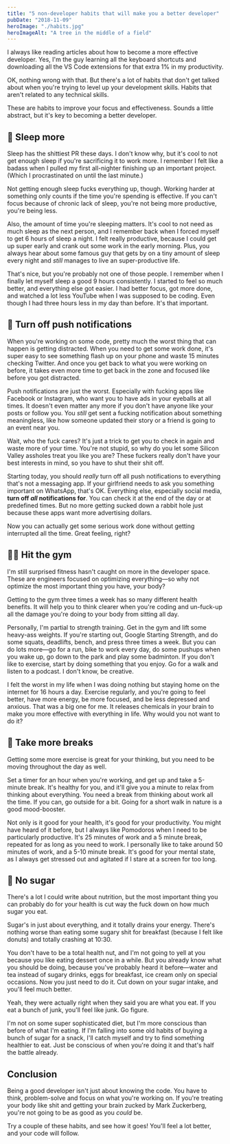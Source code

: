 ```yaml
---
title: "5 non-developer habits that will make you a better developer"
pubDate: "2018-11-09"
heroImage: "./habits.jpg"
heroImageAlt: "A tree in the middle of a field"
---
```


I always like reading articles about how to become a more effective developer. Yes, I'm the guy learning all the keyboard shortcuts and downloading all the VS Code extensions for that extra 1% in my productivity.

OK, nothing wrong with that. But there's a lot of habits that don't get talked about when you're trying to level up your development skills. Habits that aren't related to any technical skills.

These are habits to improve your focus and effectiveness. Sounds a little abstract, but it's key to becoming a better developer.

## 🛌 Sleep more

Sleep has the shittiest PR these days. I don't know why, but it's cool to not get enough sleep if you're sacrificing it to work more. I remember I felt like a badass when I pulled my first all-nighter finishing up an important project. (Which I procrastinated on until the last minute.)

Not getting enough sleep fucks everything up, though. Working harder at something only counts if the time you're spending is effective. If you can't focus because of chronic lack of sleep, you're not being more productive, you're being less.

Also, the amount of time you're sleeping matters. It's cool to not need as much sleep as the next person, and I remember back when I forced myself to get 6 hours of sleep a night. I felt really productive, because I could get up super early and crank out some work in the early morning. Plus, you always hear about some famous guy that gets by on a tiny amount of sleep every night and _still_ manages to live an super-productive life.

That's nice, but you're probably not one of those people. I remember when I finally let myself sleep a good 9 hours consistently. I started to feel so much better, and everything else got easier. I had better focus, got more done, and watched a lot less YouTube when I was supposed to be coding. Even though I had three hours less in my day than before. It's that important.

## 📱 Turn off push notifications

When you're working on some code, pretty much the worst thing that can happen is getting distracted. When you need to get some work done, it's super easy to see something flash up on your phone and waste 15 minutes checking Twitter. And once you get back to what you were working on before, it takes even more time to get back in the zone and focused like before you got distracted.

Push notifications are just the worst. Especially with fucking apps like Facebook or Instagram, who want you to have ads in your eyeballs at all times. It doesn't even matter any more if you don't have anyone like your posts or follow you. You _still_ get sent a fucking notification about something meaningless, like how someone updated their story or a friend is going to an event near you.

Wait, who the fuck cares? It's just a trick to get you to check in again and waste more of your time. You're not stupid, so why do you let some Silicon Valley assholes treat you like you are? These fuckers really don't have your best interests in mind, so you have to shut their shit off.

Starting today, you should _really_ turn off all push notifications to everything that's not a messaging app. If your girlfriend needs to ask you something important on WhatsApp, that's OK. Everything else, especially social media, **turn off _all_ notifications for**. You can check it at the end of the day or at predefined times. But no more getting sucked down a rabbit hole just because these apps want more advertising dollars.

Now you can actually get some serious work done without getting interrupted all the time. Great feeling, right?

## 💪🏼 Hit the gym

I'm still surprised fitness hasn't caught on more in the developer space. These are engineers focused on optimizing everything—so why not optimize the most important thing you have, your body?

Getting to the gym three times a week has so many different health benefits. It will help you to think clearer when you're coding and un-fuck-up all the damage you're doing to your body from sitting all day.

Personally, I'm partial to strength training. Get in the gym and lift some heavy-ass weights. If you're starting out, Google Starting Strength, and do some squats, deadlifts, bench, and press three times a week. But you can do lots more—go for a run, bike to work every day, do some pushups when you wake up, go down to the park and play some badminton. If you don't like to exercise, start by doing something that you enjoy. Go for a walk and listen to a podcast. I don't know, be creative.

I felt the worst in my life when I was doing nothing but staying home on the internet for 16 hours a day. Exercise regularly, and you're going to feel better, have more energy, be more focused, and be less depressed and anxious. That was a big one for me. It releases chemicals in your brain to make you more effective with everything in life. Why would you not want to do it?

## 🌳 Take more breaks

Getting some more exercise is great for your thinking, but you need to be moving throughout the day as well.

Set a timer for an hour when you're working, and get up and take a 5-minute break. It's healthy for you, and it'll give you a minute to relax from thinking about everything. You need a break from thinking about work all the time. If you can, go outside for a bit. Going for a short walk in nature is a good mood-booster.

Not only is it good for your health, it's good for your productivity. You might have heard of it before, but I always like Pomodoros when I need to be particularly productive. It's 25 minutes of work and a 5 minute break, repeated for as long as you need to work. I personally like to take around 50 minutes of work, and a 5-10 minute break. It's good for your mental state, as I always get stressed out and agitated if I stare at a screen for too long.

## 🍰 No sugar

There's a lot I could write about nutrition, but the most important thing you can probably do for your health is cut way the fuck down on how much sugar you eat.

Sugar's in just about everything, and it totally drains your energy. There's nothing worse than eating some sugary shit for breakfast (because I felt like donuts) and totally crashing at 10:30.

You don't have to be a total health nut, and I'm not going to yell at you because you like eating dessert once in a while. But you already know what you should be doing, because you've probably heard it before—water and tea instead of sugary drinks, eggs for breakfast, ice cream only on special occasions. Now you just need to do it. Cut down on your sugar intake, and you'll feel much better.

Yeah, they were actually right when they said you are what you eat. If you eat a bunch of junk, you'll feel like junk. Go figure.

I'm not on some super sophisticated diet, but I'm more conscious than before of what I'm eating. If I'm falling into some old habits of buying a bunch of sugar for a snack, I'll catch myself and try to find something healthier to eat. Just be conscious of when you're doing it and that's half the battle already.

## Conclusion

Being a good developer isn't just about knowing the code. You have to think, problem-solve and focus on what you're working on. If you're treating your body like shit and getting your brain zucked by Mark Zuckerberg, you're not going to be as good as you _could_ be.

Try a couple of these habits, and see how it goes! You'll feel a lot better, and your code will follow.
